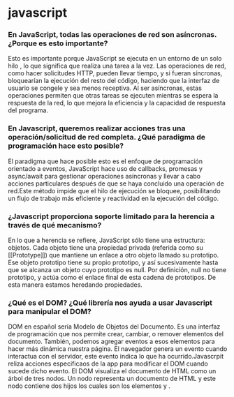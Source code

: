 # javascript

### En JavaScript, todas las operaciones de red son asíncronas. ¿Porque es esto importante?

Esto es importante porque JavaScript se ejecuta en un entorno de un solo hilo , lo que significa que realiza una tarea a la vez. 
Las operaciones de red, como hacer solicitudes HTTP, pueden llevar tiempo, y si fueran síncronas, bloquearían la ejecución del resto del código, haciendo que la interfaz de usuario se congele y sea menos receptiva. Al ser asíncronas, estas operaciones permiten que otras tareas se ejecuten mientras se espera la respuesta de la red, lo que mejora la eficiencia y la capacidad de respuesta del programa.

### En Javascript, queremos realizar acciones tras una operación/solicitud de red completa. ¿Qué paradigma de programación hace esto posible?

El paradigma que hace posible esto es el enfoque de programación orientado a eventos, JavaScript hace uso de callbacks, promesas y async/await para gestionar operaciones asíncronas y llevar a cabo acciones particulares después de que se haya concluido una operación de red.Este método impide que el hilo de ejecución se bloquee, posibilitando un flujo de trabajo más eficiente y reactividad en la ejecución del código.

### ¿Javascript proporciona soporte limitado para la herencia a través de qué mecanismo?
En lo que a herencia se refiere, JavaScript sólo tiene una estructura: objetos. Cada objeto tiene una propiedad privada (referida como su [[Prototype]]) que mantiene un enlace a otro objeto llamado su prototipo. Ese objeto prototipo tiene su propio prototipo, y así sucesivamente hasta que se alcanza un objeto cuyo prototipo es null. Por definición, null no tiene prototipo, y actúa como el enlace final de esta cadena de prototipos. De esta manera estamos heredando propiedades.

### ¿Qué es el DOM? ¿Qué librería nos ayuda a usar Javascript para manipular el DOM?
DOM en español sería Modelo de Objetos del Documento. Es una interfaz de programación que nos permite crear, cambiar, o remover elementos del documento.
También, podemos agregar eventos a esos elementos para hacer más dinámica nuestra página. El navegador genera un evento cuando interactua con el servidor, este 
evento indica lo que ha ocurrido.Javascrpit reliza acciones especificaos de la app para modificar el DOM cuando sucede dicho evento. 
El DOM visualiza el documento de HTML como un árbol de tres nodos. Un nodo representa un documento de HTML y este nodo contiene dos hijos los cuales
son los elementos <head> y <body>. 




